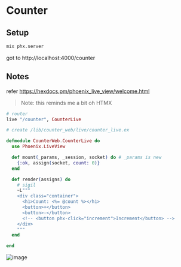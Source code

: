# Counter

## Setup
```bash
mix phx.server
```
got to http://localhost:4000/counter
## Notes
refer https://hexdocs.pm/phoenix_live_view/welcome.html

> Note: this reminds me a bit oh HTMX
```elixir
# router
live "/counter", CounterLive

# create /lib/counter_web/live/counter_live.ex

defmodule CounterWeb.CounterLive do
  use Phoenix.LiveView

  def mount(_params, _session, socket) do # _params is new
    {:ok, assign(socket, count: 0)}
  end

  def render(assigns) do
    # sigil
    ~L"""
    <div class="container">
      <h1>Count: <%= @count %></h1>
      <button>+</button>
      <button>-</button>
      <!-- <button phx-click="increment">Increment</button> -->
    </div>
    """
  end

end

```

![image](https://github.com/friendlyantz/elixir-sandbox/assets/70934030/3a50547d-73a3-4aae-b0bf-72f08580ba62)
